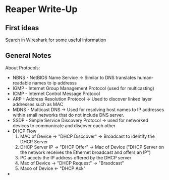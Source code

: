 # Reaper Write-Up


## First ideas 

Search in Wireshark for some useful information 



## General Notes 

About Protocols:
  - NBNS - NetBIOS Name Service -> Similar to DNS translates human-readable names to ip addresss
  - IGMP - Internet Group Management Protocol (used for multicasting)
  - ICMP - Internet Control Message Protocol
  - ARP - Address Resolution Protocol -> Used to discover linked layer addresses such as MAC
  - MDNS - Multicast DNS -> Used for resolving host names to IP addresses within small networks that do not include DNS server. 
  - SSDP - Simple Service Discovery Protocol -> used for networked devices to communicate and discover each other 
  - DHCP Flow 
    1. MAC of Device  ->  "DHCP Disccover" -> Broadcast to identify the DHCP Server
    2. DHCP Server IP -> "DHCP Offer" -> Mac of Device ("DHCP Server on the network receives the Ethernet broadcast and offers an IP")
    3. PC accets the IP address offered by the DHCP server 
    4. Mac of Device -> "DHCP Request" -> "Braodcast"
    5. Maco of Device <- "DHCP Ack"
- 
